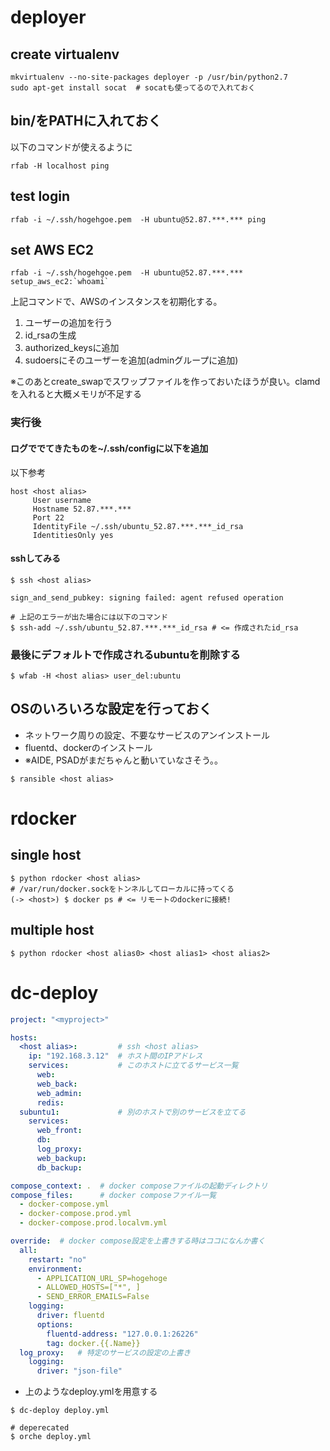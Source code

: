 # deployer
## create virtualenv

``` shell
mkvirtualenv --no-site-packages deployer -p /usr/bin/python2.7
sudo apt-get install socat  # socatも使ってるので入れておく
```

## bin/をPATHに入れておく
以下のコマンドが使えるように
``` shell
rfab -H localhost ping
```

## test login
```
rfab -i ~/.ssh/hogehgoe.pem  -H ubuntu@52.87.***.*** ping
```

## set AWS EC2
```
rfab -i ~/.ssh/hogehgoe.pem  -H ubuntu@52.87.***.*** setup_aws_ec2:`whoami`
```
上記コマンドで、AWSのインスタンスを初期化する。
1. ユーザーの追加を行う
2. id_rsaの生成
3. authorized_keysに追加
4. sudoersにそのユーザーを追加(adminグループに追加)

※このあとcreate_swapでスワップファイルを作っておいたほうが良い。clamdを入れると大概メモリが不足する

### 実行後
#### ログででてきたものを~/.ssh/configに以下を追加
以下参考

```
host <host alias>
     User username
     Hostname 52.87.***.***
     Port 22
     IdentityFile ~/.ssh/ubuntu_52.87.***.***_id_rsa
     IdentitiesOnly yes
```

#### sshしてみる
```
$ ssh <host alias>

sign_and_send_pubkey: signing failed: agent refused operation

# 上記のエラーが出た場合には以下のコマンド
$ ssh-add ~/.ssh/ubuntu_52.87.***.***_id_rsa # <= 作成されたid_rsa
```


### 最後にデフォルトで作成されるubuntuを削除する
```
$ wfab -H <host alias> user_del:ubuntu
```

## OSのいろいろな設定を行っておく
- ネットワーク周りの設定、不要なサービスのアンインストール
- fluentd、dockerのインストール
- ※AIDE, PSADがまだちゃんと動いていなさそう。。

```
$ ransible <host alias>
```

# rdocker

## single host
``` shell
$ python rdocker <host alias>
# /var/run/docker.sockをトンネルしてローカルに持ってくる
(-> <host>) $ docker ps # <= リモートのdockerに接続!
```

## multiple host

``` shell
$ python rdocker <host alias0> <host alias1> <host alias2>
```

# dc-deploy

``` yaml
project: "<myproject>"

hosts:
  <host alias>:         # ssh <host alias>
    ip: "192.168.3.12"  # ホスト間のIPアドレス
    services:           # このホストに立てるサービス一覧
      web:
      web_back:
      web_admin:
      redis:
  subuntu1:             # 別のホストで別のサービスを立てる
    services:
      web_front:
      db:
      log_proxy:
      web_backup:
      db_backup:

compose_context: .  # docker composeファイルの起動ディレクトリ
compose_files:      # docker composeファイル一覧
  - docker-compose.yml
  - docker-compose.prod.yml
  - docker-compose.prod.localvm.yml

override:  # docker compose設定を上書きする時はココになんか書く
  all:
    restart: "no"
    environment:
      - APPLICATION_URL_SP=hogehoge
      - ALLOWED_HOSTS=["*", ]
      - SEND_ERROR_EMAILS=False
    logging:
      driver: fluentd
      options:
        fluentd-address: "127.0.0.1:26226"
        tag: docker.{{.Name}}
  log_proxy:   # 特定のサービスの設定の上書き
    logging:
      driver: "json-file"
```

- 上のようなdeploy.ymlを用意する

``` shell
$ dc-deploy deploy.yml

# deperecated
$ orche deploy.yml
```
